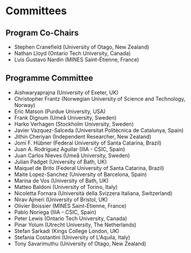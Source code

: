 ---
---

# Committees

## Program Co-Chairs

- Stephen Cranefield (University of Otago, New Zealand)
- Nathan Lloyd (Ontario Tech University, Canada)
- Luis Gustavo Nardin (MINES Saint-Étienne, France)

## Programme Committee

- Aishwaryaprajna (University of Exeter, UK)
- Christopher Frantz (Norwegian University of Science and Technology, Norway)
- Eric Matson (Purdue University, USA)
- Frank Dignum (Umeå University, Sweden)
- Harko Verhagen (Stockholm University, Sweden)
- Javier Vazquez-Salceda (Universitat Politècnica de Catalunya, Spain)
- Jithin Cheriyan (Independent Researcher, New Zealand)
- Jomi F. Hübner (Federal University of Santa Catarina, Brazil)
- Juan A. Rodríguez Aguilar (IIIA - CSIC, Spain)
- Juan Carlos Nieves (Umeå University, Sweden)
- Julian Padget (University of Bath, UK)
- Maiquel de Brito (Federal University of Santa Catarina, Brazil)
- Maite Lopez-Sanchez (University of Barcelona, Spain)
- Marina de Vos (University of Bath, UK)
- Matteo Baldoni (University of Torino, Italy)
- Nicoletta Fornara (Università della Svizzera Italiana, Switzerland)
- Nirav Ajmeri (University of Bristol, UK)
- Olivier Boissier (MINES Saint-Étienne, France)
- Pablo Noriega (IIIA - CSIC, Spain)
- Peter Lewis (Ontario Tech University, Canada)
- Pinar Yolum (Utrecht University, The Netherlands)
- Stefan Sarkadi (Kings College London, UK)
- Stefania Costantini (University of L'Aquila, Italy)
- Tony Savarimuthu (University of Otago, New Zealand)
